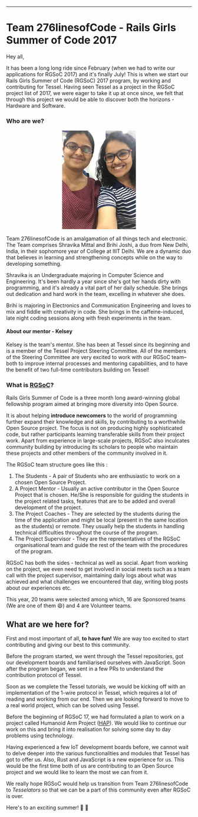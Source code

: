 ----------

# Team 276linesofCode - Rails Girls Summer of Code 2017

Hey all,

It has been a long long ride since February (when we had to write our applications for RGSoC 2017) and it's finally July!
This is when we start our Rails Girls Summer of Code (RGSoC) 2017 program, by working and contributing for Tessel. Having seen Tessel as a project in the RGSoC project list of 2017, we were eager to take it up at once since, we felt that through this project we would be able to discover both the horizons - Hardware and Software.


### Who are we?

<p align="center">
<img src="https://github.com/276linesofCode/blog-posts/blob/master/IMG_3774.JPG" width="200">
</p>

Team 276linesofCode is an amalgamation of all things tech and electronic. The Team comprises Shravika Mittal and Brihi Joshi, a duo from New Delhi, India, in their sophomore year of College at IIIT Delhi. We are a dynamic duo that believes in learning and strengthening concepts while on the way to developing something.

Shravika is an Undergraduate majoring in Computer Science and Engineering. It's been hardly a year since she's got her hands dirty with programming, and it's already a vital part of her daily schedule. She brings out dedication and hard work in the team, excelling in whatever she does.

Brihi is majoring in Electronics and Communication Engineering and loves to mix and fiddle with creativity in code. She brings in the caffeine-induced, late night coding sessions along with fresh experiments in the team.

#### About our mentor - Kelsey

Kelsey is the team's mentor. She has been at Tessel since its beginning and is a member of the Tessel Project Steering Committee. All of the members of the Steering Committee are very excited to work with our RGSoC team– both to improve internal processes and mentoring capabilities, and to have the benefit of two full-time contributors building on Tessel!

### What is [RGSoC](https://railsgirlssummerofcode.org/)?

Rails Girls Summer of Code is a three month long award-winning global fellowship program aimed at bringing more diversity into Open Source.

It is about helping __introduce newcomers__ to the world of programming further expand their knowledge and skills, by contributing to a worthwhile Open Source project. The focus is not on producing highly sophisticated code, but rather participants learning transferable skills from their project work. Apart from experience in large-scale projects, RGSoC also inculcates community building by introducing its scholars to people who maintain these projects and other members of the community involved in it.

The RGSoC team structure goes like this :
1. The Students - A pair of Students who are enthusiastic to work on a chosen Open Source Project.
1. A Project Mentor - Usually an active contributor in the Open Source Project that is chosen. He/She is responsible for guiding the students in the project related tasks, features that are to be added and overall development of the project.
1. The Project Coaches - They are selected by the students during the time of the application and might be local (present in the same location as the students) or remote. They usually help the students in handling technical difficulties throughout the course of the program.
1. The Project Supervisor - They are the representatives of the RGSoC organisational team and guide the rest of the team with the procedures of the program.
 
RGSoC has both the sides - technical as well as social. Apart from working on the project, we even need to get involved in social meets such as a team call with the project supervisor, maintaining daily logs about what was achieved and what challenges we encountered that day, writing blog posts about our experiences  etc.

This year, 20 teams were selected among which, 16 are Sponsored teams (We are one of them :smile:) and 4 are Volunteer teams.

## What are we here for?

First and most important of all, __to have fun!__ We are way too excited to start contributing and giving our best to this community.

Before the program started, we went through the Tessel repositories, got our development boards and familiarised ourselves with JavaScript. Soon after the program began, we sent in a few PRs to understand the contribution protocol of Tessel.

Soon as we complete the Tessel tutorials, we would be kicking off with an implementation of the 1-wire protocol in Tessel, which requires a lot of reading and working from our end. Then we are looking forward to move to a real world project, which can be solved using Tessel.

Before the beginning of RGSoC 17, we had formulated a plan to work on a project called Humanoid Arm Project ([HAP](https://techiiit.wordpress.com)). We would like to continue our work on this and bring it into realisation for solving some day to day problems using technology.

Having experienced a few IoT developmemt boards before, we cannot wait to delve deeper into the various functionalities and modules that Tessel has got to offer us. Also, Rust and JavaScript is a new experience for us. This would be the first time both of us are contributing to an Open Source project and we would like to learn the most we can from it.

We really hope RGSoC would help us transition from Team 276linesofCode to _Tesselators_ so that we can be a part of this community even after RGSoC is over.

Here's to an exciting summer! :tada: :confetti_ball:
